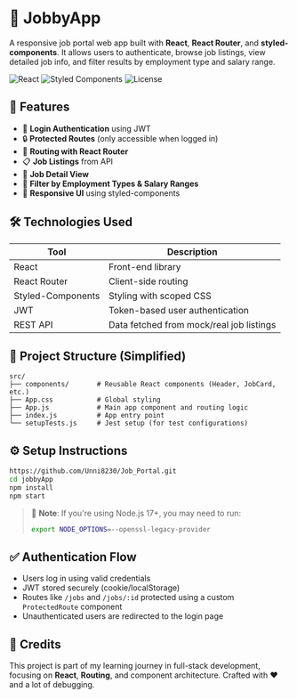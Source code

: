 # 🧳 JobbyApp

A responsive job portal web app built with **React**, **React Router**, and **styled-components**. It allows users to authenticate, browse job listings, view detailed job info, and filter results by employment type and salary range.

![React](https://img.shields.io/badge/React-18.2.0-blue?logo=react)
![Styled Components](https://img.shields.io/badge/Styled--Components-5.3.6-pink?logo=styled-components)
![License](https://img.shields.io/badge/license-MIT-green)

## 🚀 Features

- 🔐 **Login Authentication** using JWT
- 🔒 **Protected Routes** (only accessible when logged in)
- 🧭 **Routing with React Router**
- 📋 **Job Listings** from API
- 📄 **Job Detail View**
- 🎯 **Filter by Employment Types & Salary Ranges**
- 💅 **Responsive UI** using styled-components

## 🛠️ Technologies Used

| Tool             | Description                                |
|------------------|--------------------------------------------|
| React            | Front-end library                          |
| React Router     | Client-side routing                        |
| Styled-Components| Styling with scoped CSS                    |
| JWT              | Token-based user authentication            |
| REST API         | Data fetched from mock/real job listings   |

## 📂 Project Structure (Simplified)

```
src/
├── components/       # Reusable React components (Header, JobCard, etc.)
├── App.css           # Global styling
├── App.js            # Main app component and routing logic
├── index.js          # App entry point
└── setupTests.js     # Jest setup (for test configurations)
```


## ⚙️ Setup Instructions

```bash
https://github.com/Unni8230/Job_Portal.git
cd jobbyApp
npm install
npm start
```

> 📝 **Note**: If you're using Node.js 17+, you may need to run:
> ```bash
> export NODE_OPTIONS=--openssl-legacy-provider
> ```

## ✅ Authentication Flow

- Users log in using valid credentials
- JWT stored securely (cookie/localStorage)
- Routes like `/jobs` and `/jobs/:id` protected using a custom `ProtectedRoute` component
- Unauthenticated users are redirected to the login page

## 🙌 Credits

This project is part of my learning journey in full-stack development, focusing on **React**, **Routing**, and component architecture. Crafted with ❤️ and a lot of debugging.

